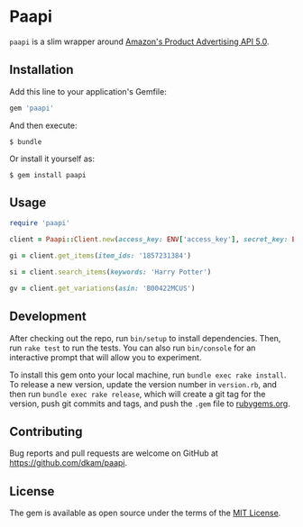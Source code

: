 # Paapi

`paapi` is a slim wrapper around [Amazon's Product Advertising API 5.0](https://webservices.amazon.com/paapi5/documentation/).

## Installation

Add this line to your application's Gemfile:

```ruby
gem 'paapi'
```

And then execute:

    $ bundle

Or install it yourself as:

    $ gem install paapi

## Usage

```ruby
require 'paapi'

client = Paapi::Client.new(access_key: ENV['access_key'], secret_key: ENV['secret_key'], marketplace: :au, partner_tag: ENV['partner_tag'])

gi = client.get_items(item_ids: '1857231384')

si = client.search_items(keywords: 'Harry Potter')

gv = client.get_variations(asin: 'B00422MCUS')
```

## Development

After checking out the repo, run `bin/setup` to install dependencies. Then, run `rake test` to run the tests. You can also run `bin/console` for an interactive prompt that will allow you to experiment.

To install this gem onto your local machine, run `bundle exec rake install`. To release a new version, update the version number in `version.rb`, and then run `bundle exec rake release`, which will create a git tag for the version, push git commits and tags, and push the `.gem` file to [rubygems.org](https://rubygems.org).

## Contributing

Bug reports and pull requests are welcome on GitHub at https://github.com/dkam/paapi.

## License

The gem is available as open source under the terms of the [MIT License](https://opensource.org/licenses/MIT).
